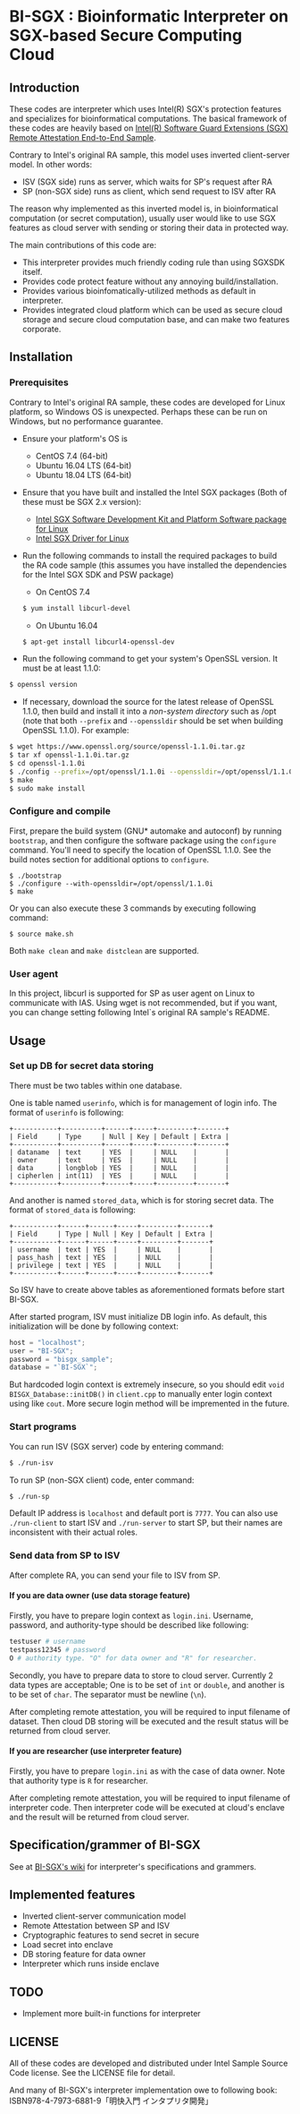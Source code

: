 # BI-SGX : Bioinformatic Interpreter on SGX-based Secure Computing Cloud

## Introduction
These codes are interpreter which uses Intel(R) SGX's protection features and specializes for bioinformatical computations. The basical framework of these codes are heavily based on [Intel(R) Software Guard Extensions (SGX) Remote Attestation End-to-End Sample](https://github.com/intel/sgx-ra-sample).

Contrary to Intel's original RA sample, this model uses inverted client-server model. In other words:
* ISV (SGX side) runs as server, which waits for SP's request after RA
* SP (non-SGX side) runs as client, which send request to ISV after RA

The reason why implemented as this inverted model is, in bioinformatical computation (or secret computation), usually user would like to use SGX features as cloud server with sending or storing their data in protected way.

The main contributions of this code are:
* This interpreter provides much friendly coding rule than using SGXSDK itself.
* Provides code protect feature without any annoying build/installation.
* Provides various bioinfomatically-utilized methods as default in interpreter.
* Provides integrated cloud platform which can be used as secure cloud storage and secure cloud computation base, and can make two features corporate.

## Installation

### Prerequisites
Contrary to Intel's original RA sample, these codes are developed for Linux platform, so Windows OS is unexpected. Perhaps these can be run on Windows, but no performance guarantee.

* Ensure your platform's OS is
  * CentOS 7.4 (64-bit)
  * Ubuntu 16.04 LTS (64-bit)
  * Ubuntu 18.04 LTS (64-bit)

* Ensure that you have built and installed the Intel SGX packages (Both of these must be SGX 2.x version):
  * [Intel SGX Software Development Kit and Platform Software package for Linux](https://github.com/intel/linux-sgx)
  * [Intel SGX Driver for Linux](https://github.com/intel/linux-sgx-driver)

* Run the following commands to install the required packages to build the RA code sample (this assumes you have installed the dependencies for the Intel SGX SDK and PSW package)
  
  * On CentOS 7.4
  ```bash
  $ yum install libcurl-devel
  ```

  * On Ubuntu 16.04
  ```bash
  $ apt-get install libcurl4-openssl-dev
  ```

* Run the following command to get your system's OpenSSL version. It must be
at least 1.1.0:
```bash
$ openssl version
```

  * If necessary, download the source for the latest release of OpenSSL 1.1.0, then build and install it into a _non-system directory_ such as /opt (note that both `--prefix` and `--openssldir` should be set when building OpenSSL 1.1.0). For example:

   ```bash
  $ wget https://www.openssl.org/source/openssl-1.1.0i.tar.gz
  $ tar xf openssl-1.1.0i.tar.gz
  $ cd openssl-1.1.0i
  $ ./config --prefix=/opt/openssl/1.1.0i --openssldir=/opt/openssl/1.1.0i
  $ make
  $ sudo make install
   ```

### Configure and compile
First, prepare the build system (GNU* automake and autoconf) by running `bootstrap`, and then configure the software package using the `configure` command. You'll need to specify the location of OpenSSL 1.1.0. See the build notes section for additional options to `configure`.

  ```
  $ ./bootstrap
  $ ./configure --with-openssldir=/opt/openssl/1.1.0i
  $ make
  ```

Or you can also execute these 3 commands by executing following command:

```
$ source make.sh
```

Both `make clean` and `make distclean` are supported.

### User agent
In this project, libcurl is supported for SP as user agent on Linux to communicate with IAS. Using wget is not recommended, but if you want, you can change setting following Intel`s original RA sample's README.

## Usage
### Set up DB for secret data storing
There must be two tables within one database.

One is table named `userinfo`, which is for management of login info. The format of `userinfo` is following:

```
+-----------+----------+------+-----+---------+-------+
| Field     | Type     | Null | Key | Default | Extra |
+-----------+----------+------+-----+---------+-------+
| dataname  | text     | YES  |     | NULL    |       |
| owner     | text     | YES  |     | NULL    |       |
| data      | longblob | YES  |     | NULL    |       |
| cipherlen | int(11)  | YES  |     | NULL    |       |
+-----------+----------+------+-----+---------+-------+
```

And another is named `stored_data`, which is for storing secret data. The format of `stored_data` is following: 

```
+-----------+------+------+-----+---------+-------+
| Field     | Type | Null | Key | Default | Extra |
+-----------+------+------+-----+---------+-------+
| username  | text | YES  |     | NULL    |       |
| pass_hash | text | YES  |     | NULL    |       |
| privilege | text | YES  |     | NULL    |       |
+-----------+------+------+-----+---------+-------+
```

So ISV have to create above tables as aforementioned formats before start BI-SGX.

After started program, ISV must initialize DB login info. As default, this initialization will be done by following context:

``` C++
host = "localhost";
user = "BI-SGX";
password = "bisgx_sample";
database = "`BI-SGX`";
```
But hardcoded login context is extremely insecure, so you should edit `void BISGX_Database::initDB()` in `client.cpp` to manually enter login context using like `cout`. More secure login method will be impremented in the future.

### Start programs
You can run ISV (SGX server) code by entering command:
```bash
$ ./run-isv
```
To run SP (non-SGX client) code, enter command:
```bash
$ ./run-sp
```

Default IP address is `localhost` and default port is `7777`.
You can also use `./run-client` to start ISV and `./run-server` to start SP, but their names are inconsistent with their actual roles.

### Send data from SP to ISV
After complete RA, you can send your file to ISV from SP.

#### If you are data owner (use data storage feature)
Firstly, you have to prepare login context as `login.ini`. Username, password, and authority-type should be described like following:

``` bash
testuser # username 
testpass12345 # password
O # authority type. "O" for data owner and "R" for researcher.
```

Secondly, you have to prepare data to store to cloud server.
Currently 2 data types are acceptable; One is to be set of `int` or `double`, and another is to be set of `char`. The separator must be newline (`\n`).

After completing remote attestation, you will be required to input filename of dataset. Then cloud DB storing will be executed and the result status will be returned from cloud server.

#### If you are researcher (use interpreter feature)
Firstly, you have to prepare `login.ini` as with the case of data owner.
Note that authority type is `R` for researcher.

After completing remote attestation, you will be required to input filename of interpreter code. Then interpreter code will be executed at cloud's enclave and the result will be returned from cloud server.

## Specification/grammer of BI-SGX 
See at [BI-SGX's wiki](https://github.com/hello31337/BI-SGX) for interpreter's specifications and grammers.

## Implemented features
* Inverted client-server communication model
* Remote Attestation between SP and ISV
* Cryptographic features to send secret in secure
* Load secret into enclave
* DB storing feature for data owner
* Interpreter which runs inside enclave

## TODO
* Implement more built-in functions for interpreter

## LICENSE
All of these codes are developed and distributed under Intel Sample Source Code license. See the LICENSE file for detail.

And many of BI-SGX's interpreter implementation owe to following book:
ISBN978-4-7973-6881-9「明快入門 インタプリタ開発」
